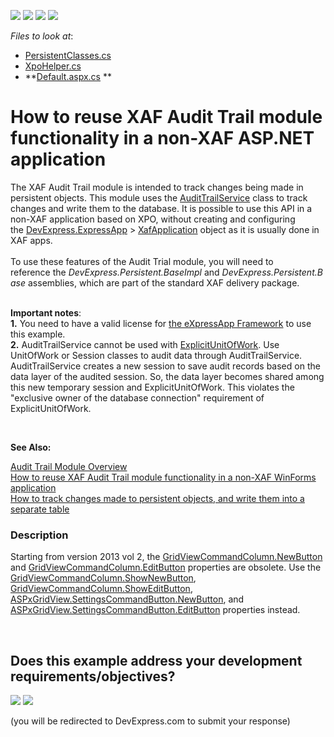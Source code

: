 <!-- default badges list -->
![](https://img.shields.io/endpoint?url=https://codecentral.devexpress.com/api/v1/VersionRange/128586192/13.2.5%2B)
[![](https://img.shields.io/badge/Open_in_DevExpress_Support_Center-FF7200?style=flat-square&logo=DevExpress&logoColor=white)](https://supportcenter.devexpress.com/ticket/details/E2707)
[![](https://img.shields.io/badge/📖_How_to_use_DevExpress_Examples-e9f6fc?style=flat-square)](https://docs.devexpress.com/GeneralInformation/403183)
[![](https://img.shields.io/badge/💬_Leave_Feedback-feecdd?style=flat-square)](#does-this-example-address-your-development-requirementsobjectives)
<!-- default badges end -->
<!-- default file list -->
*Files to look at*:

* [PersistentClasses.cs](./CS/WebSite/App_Code/PersistentClasses.cs) 
* [XpoHelper.cs](./CS/WebSite/App_Code/XpoHelper.cs) 
* **[Default.aspx.cs](./CS/WebSite/Default.aspx.cs) **
<!-- default file list end -->
# How to reuse XAF Audit Trail module functionality in a non-XAF ASP.NET application


<p>The XAF Audit Trail module is intended to track changes being made in persistent objects. This module uses the <a href="https://search.devexpress.com/?q=AuditTrailService&f=70&m=Documentation">AuditTrailService</a> class to track changes and write them to the database. It is possible to use this API in a non-XAF application based on XPO, without creating and configuring the <a href="https://documentation.devexpress.com/eXpressAppFramework/DevExpress.ExpressApp.namespace">DevExpress.ExpressApp</a> > <a href="https://documentation.devexpress.com/eXpressAppFramework/DevExpress.ExpressApp.XafApplication.class">XafApplication</a> object as it is usually done in XAF apps. <br><br>To use these features of the Audit Trial module, you will need to reference the <em>DevExpress.Persistent.BaseImpl</em> and <em>DevExpress.Persistent.Base</em> assemblies, which are part of the standard XAF delivery package. <br><br></p>
<p><strong>Important notes</strong>: <br><strong>1.</strong> You need to have a valid license for <a href="https://www.devexpress.com/xaf">the eXpressApp Framework</a> to use this example.<br><strong>2.</strong> AuditTrailService cannot be used with <a href="https://documentation.devexpress.com/CoreLibraries/CustomDocument8921.aspx">ExplicitUnitOfWork</a>. Use UnitOfWork or Session classes to audit data through AuditTrailService. AuditTrailService creates a new session to save audit records based on the data layer of the audited session. So, the data layer becomes shared among this new temporary session and ExplicitUnitOfWork. This violates the "exclusive owner of the database connection" requirement of ExplicitUnitOfWork.</p>
<p> </p>
<p><strong>See Also:</strong></p>
<p><a href="http://documentation.devexpress.com/#Xaf/CustomDocument2782">Audit Trail Module Overview</a><br><a href="https://www.devexpress.com/Support/Center/p/E2274">How to reuse XAF Audit Trail module functionality in a non-XAF WinForms application</a><br><a href="https://www.devexpress.com/Support/Center/p/E2419">How to track changes made to persistent objects, and write them into a separate table</a></p>


<h3>Description</h3>

Starting from version 2013 vol 2, the <a href="https://documentation.devexpress.com/#AspNet/DevExpressWebGridViewCommandColumn_NewButtontopic">GridViewCommandColumn.NewButton</a> and <a href="https://documentation.devexpress.com/#AspNet/DevExpressWebGridViewCommandColumn_EditButtontopic">GridViewCommandColumn.EditButton</a> properties are obsolete. Use the <a href="https://documentation.devexpress.com/#AspNet/DevExpressWebGridViewCommandColumn_ShowNewButtontopic">GridViewCommandColumn.ShowNewButton</a>, <a href="https://documentation.devexpress.com/#AspNet/DevExpressWebGridViewCommandColumn_ShowEditButtontopic">GridViewCommandColumn.ShowEditButton</a>, <a href="https://documentation.devexpress.com/#AspNet/DevExpressWebASPxGridViewCommandButtonSettings_NewButtontopic">ASPxGridView.SettingsCommandButton.NewButton</a>, and <a href="https://documentation.devexpress.com/#AspNet/DevExpressWebASPxGridViewCommandButtonSettings_EditButtontopic">ASPxGridView.SettingsCommandButton.EditButton</a> properties instead.

<br/>


<!-- feedback -->
## Does this example address your development requirements/objectives?

[<img src="https://www.devexpress.com/support/examples/i/yes-button.svg"/>](https://www.devexpress.com/support/examples/survey.xml?utm_source=github&utm_campaign=XPO_how-to-reuse-xaf-audit-trail-module-functionality-in-a-non-xaf-aspnet-application-e2707&~~~was_helpful=yes) [<img src="https://www.devexpress.com/support/examples/i/no-button.svg"/>](https://www.devexpress.com/support/examples/survey.xml?utm_source=github&utm_campaign=XPO_how-to-reuse-xaf-audit-trail-module-functionality-in-a-non-xaf-aspnet-application-e2707&~~~was_helpful=no)

(you will be redirected to DevExpress.com to submit your response)
<!-- feedback end -->
